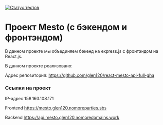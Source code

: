 [![Статус тестов](../../actions/workflows/tests.yml/badge.svg)](../../actions/workflows/tests.yml)

# Проект Mesto (с бэкендом и фронтэндом)

В данном проекте мы объединяем бэкенд на express.js с фронтэндом на React.js.

В данном проекте реализовано:


Адрес репозитория: https://github.com/glen120/react-mesto-api-full-gha

### Ссылки на проект

IP-адрес 158.160.108.171

Frontend https://mesto.glen120.nomoreparties.sbs

Backend https://api.mesto.glen120.nomoredomains.work
